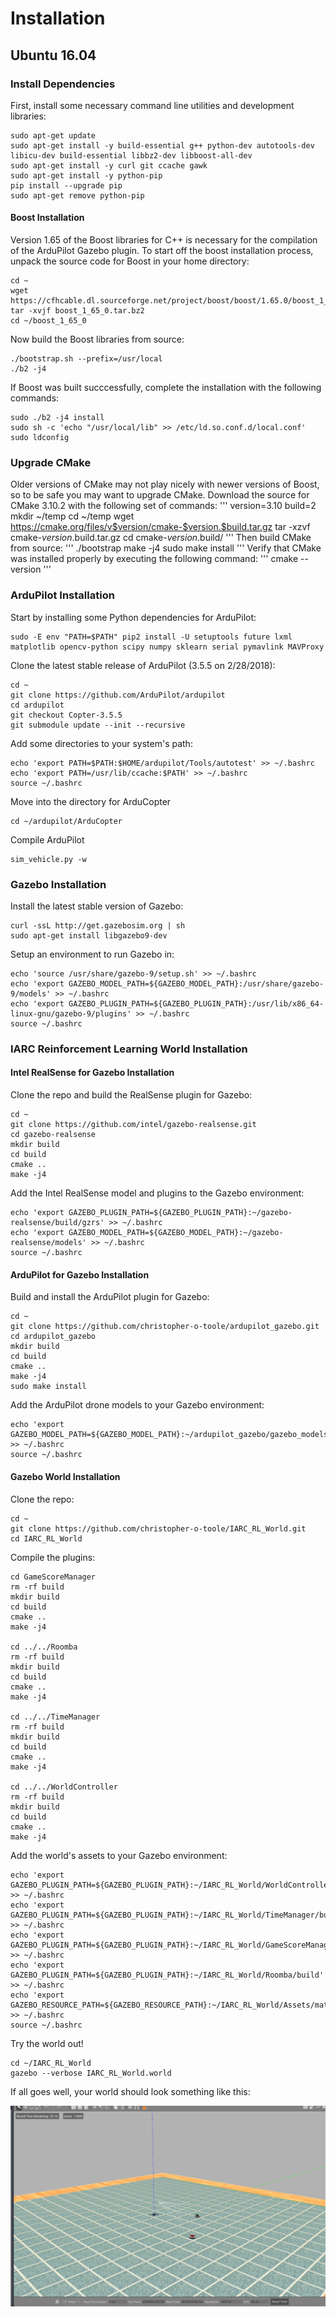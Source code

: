 # Installation
## Ubuntu 16.04

### Install Dependencies

First, install some necessary command line utilities and development libraries:
```
sudo apt-get update
sudo apt-get install -y build-essential g++ python-dev autotools-dev libicu-dev build-essential libbz2-dev libboost-all-dev
sudo apt-get install -y curl git ccache gawk
sudo apt-get install -y python-pip
pip install --upgrade pip
sudo apt-get remove python-pip
```

#### Boost Installation
Version 1.65 of the Boost libraries for C++ is necessary for the compilation of the ArduPilot Gazebo plugin. To start off the boost installation process, unpack the source code for Boost in your home directory:
```
cd ~
wget https://cfhcable.dl.sourceforge.net/project/boost/boost/1.65.0/boost_1_65_0.tar.bz2
tar -xvjf boost_1_65_0.tar.bz2
cd ~/boost_1_65_0
```
Now build the Boost libraries from source:
```
./bootstrap.sh --prefix=/usr/local
./b2 -j4
```
If Boost was built succcessfully, complete the installation with the following commands:
```
sudo ./b2 -j4 install
sudo sh -c 'echo "/usr/local/lib" >> /etc/ld.so.conf.d/local.conf'
sudo ldconfig
```

### Upgrade CMake

Older versions of CMake may not play nicely with newer versions of Boost, so to be safe you may want to upgrade CMake. Download the source for CMake 3.10.2 with the following set of commands:
'''
version=3.10
build=2
mkdir ~/temp
cd ~/temp
wget https://cmake.org/files/v$version/cmake-$version.$build.tar.gz
tar -xzvf cmake-$version.$build.tar.gz
cd cmake-$version.$build/
'''
Then build CMake from source:
'''
./bootstrap
make -j4
sudo make install
'''
Verify that CMake was installed properly by executing the following command:
'''
cmake --version
'''

### ArduPilot Installation

Start by installing some Python dependencies for ArduPilot:
```
sudo -E env "PATH=$PATH" pip2 install -U setuptools future lxml matplotlib opencv-python scipy numpy sklearn serial pymavlink MAVProxy
```
Clone the latest stable release of ArduPilot (3.5.5 on 2/28/2018):
```
cd ~
git clone https://github.com/ArduPilot/ardupilot
cd ardupilot
git checkout Copter-3.5.5
git submodule update --init --recursive
```
Add some directories to your system's path:
```
echo 'export PATH=$PATH:$HOME/ardupilot/Tools/autotest' >> ~/.bashrc
echo 'export PATH=/usr/lib/ccache:$PATH' >> ~/.bashrc
source ~/.bashrc
```
Move into the directory for ArduCopter
```
cd ~/ardupilot/ArduCopter
```
Compile ArduPilot
```
sim_vehicle.py -w
```

### Gazebo Installation

Install the latest stable version of Gazebo:
```
curl -ssL http://get.gazebosim.org | sh
sudo apt-get install libgazebo9-dev
```
Setup an environment to run Gazebo in:
```
echo 'source /usr/share/gazebo-9/setup.sh' >> ~/.bashrc
echo 'export GAZEBO_MODEL_PATH=${GAZEBO_MODEL_PATH}:/usr/share/gazebo-9/models' >> ~/.bashrc
echo 'export GAZEBO_PLUGIN_PATH=${GAZEBO_PLUGIN_PATH}:/usr/lib/x86_64-linux-gnu/gazebo-9/plugins' >> ~/.bashrc
source ~/.bashrc
```

### IARC Reinforcement Learning World Installation

#### Intel RealSense for Gazebo Installation
Clone the repo and build the RealSense plugin for Gazebo:
```
cd ~
git clone https://github.com/intel/gazebo-realsense.git
cd gazebo-realsense
mkdir build
cd build
cmake ..
make -j4
```
Add the Intel RealSense model and plugins to the Gazebo environment:
```
echo 'export GAZEBO_PLUGIN_PATH=${GAZEBO_PLUGIN_PATH}:~/gazebo-realsense/build/gzrs' >> ~/.bashrc
echo 'export GAZEBO_MODEL_PATH=${GAZEBO_MODEL_PATH}:~/gazebo-realsense/models' >> ~/.bashrc
source ~/.bashrc
```
#### ArduPilot for Gazebo Installation
Build and install the ArduPilot plugin for Gazebo:
```
cd ~
git clone https://github.com/christopher-o-toole/ardupilot_gazebo.git
cd ardupilot_gazebo
mkdir build
cd build
cmake ..
make -j4
sudo make install
```
Add the ArduPilot drone models to your Gazebo environment:
```
echo 'export GAZEBO_MODEL_PATH=${GAZEBO_MODEL_PATH}:~/ardupilot_gazebo/gazebo_models' >> ~/.bashrc
source ~/.bashrc
```
#### Gazebo World Installation

Clone the repo:
```
cd ~
git clone https://github.com/christopher-o-toole/IARC_RL_World.git
cd IARC_RL_World
```
Compile the plugins:
```
cd GameScoreManager
rm -rf build
mkdir build
cd build
cmake .. 
make -j4

cd ../../Roomba
rm -rf build
mkdir build
cd build
cmake .. 
make -j4

cd ../../TimeManager
rm -rf build
mkdir build
cd build
cmake .. 
make -j4

cd ../../WorldController
rm -rf build
mkdir build
cd build
cmake .. 
make -j4

```
Add the world's assets to your Gazebo environment:
```
echo 'export GAZEBO_PLUGIN_PATH=${GAZEBO_PLUGIN_PATH}:~/IARC_RL_World/WorldController/build' >> ~/.bashrc
echo 'export GAZEBO_PLUGIN_PATH=${GAZEBO_PLUGIN_PATH}:~/IARC_RL_World/TimeManager/build' >> ~/.bashrc
echo 'export GAZEBO_PLUGIN_PATH=${GAZEBO_PLUGIN_PATH}:~/IARC_RL_World/GameScoreManager/build' >> ~/.bashrc
echo 'export GAZEBO_PLUGIN_PATH=${GAZEBO_PLUGIN_PATH}:~/IARC_RL_World/Roomba/build' >> ~/.bashrc
echo 'export GAZEBO_RESOURCE_PATH=${GAZEBO_RESOURCE_PATH}:~/IARC_RL_World/Assets/materials/textures' >> ~/.bashrc
source ~/.bashrc
```
Try the world out!
```
cd ~/IARC_RL_World
gazebo --verbose IARC_RL_World.world
```

If all goes well, your world should look something like this:

![example](https://raw.githubusercontent.com/christopher-o-toole/IARC_RL_World/master/example.png)
